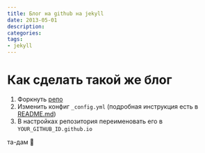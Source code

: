 ```yaml
---
title: Блог на github на jekyll
date: 2013-05-01
description: 
categories:
tags:
- jekyll
---
```

# Как сделать такой же блог
1. Форкнуть [репо](https://github.com/Simpleyyt/jekyll-theme-next)
2. Изменить конфиг `_config.yml` (подробная инструкция есть в [README.md](https://github.com/Simpleyyt/jekyll-theme-next/blob/master/README.en.md))
3. В настройках репозитория переименовать его в `YOUR_GITHUB_ID.github.io` 
 
та-дам 🎉